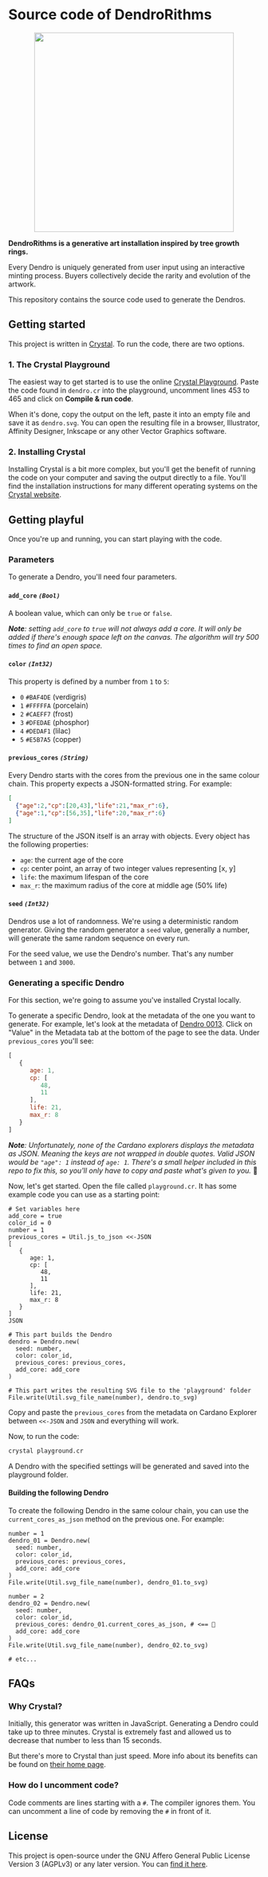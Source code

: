 # Source code of DendroRithms

<p align="center">
  <img src="images/dr-verdigris.png" width="400" height="400"/>
</p>

**DendroRithms is a generative art installation inspired by tree growth rings.**

Every Dendro is uniquely generated from user input using an interactive minting
process. Buyers collectively decide the rarity and evolution of the artwork.

This repository contains the source code used to generate the Dendros.

## Getting started
This project is written in [Crystal](https://crystal-lang.org/). To run the
code, there are two options.

### 1. The Crystal Playground
The easiest way to get started is to use the online
[Crystal Playground](https://play.crystal-lang.org/#/cr). Paste the code found
in `dendro.cr` into the playground, uncomment lines 453 to 465 and click on
**Compile & run code**.

When it's done, copy the output on the left, paste it into an empty file and
save it as `dendro.svg`. You can open the resulting file in a browser,
Illustrator, Affinity Designer, Inkscape or any other Vector Graphics software.

### 2. Installing Crystal
Installing Crystal is a bit more complex, but you'll get the benefit of running 
the code on your computer and saving the output directly to a file. You'll find
the installation instructions for many different operating systems on the
[Crystal website](https://crystal-lang.org/install/).

## Getting playful
Once you're up and running, you can start playing with the code.

### Parameters
To generate a Dendro, you'll need four parameters.

#### `add_core` _`(Bool)`_
A boolean value, which can only be `true` or `false`.

_**Note**: setting `add_core` to `true` will not always add a core. It will only
be added if there's enough space left on the canvas. The algorithm will try 500
times to find an open space._

#### `color` _`(Int32)`_
This property is defined by a number from `1` to `5`:
- `0` `#BAF4DE` (verdigris)
- `1` `#FFFFFA` (porcelain)
- `2` `#CAEFF7` (frost)
- `3` `#DFEDAE` (phosphor)
- `4` `#DEDAF1` (lilac)
- `5` `#E5B7A5` (copper)

#### `previous_cores` _`(String)`_
Every Dendro starts with the cores from the previous one in the same colour
chain. This property expects a JSON-formatted string. For example:

```json
[
  {"age":2,"cp":[20,43],"life":21,"max_r":6},
  {"age":1,"cp":[56,35],"life":20,"max_r":6}
]
```

The structure of the JSON itself is an array with objects. Every object has the
following properties:

- `age`: the current age of the core
- `cp`: center point, an array of two integer values representing [x, y]
- `life`: the maximum lifespan of the core
- `max_r`: the maximum radius of the core at middle age (50% life)

#### `seed` _`(Int32)`_
Dendros use a lot of randomness. We're using a deterministic random generator.
Giving the random generator a `seed` value, generally a number, will generate
the same random sequence on every run.

For the seed value, we use the Dendro's number. That's any number between `1`
and `3000`.

### Generating a specific Dendro
For this section, we're going to assume you've installed Crystal locally.

To generate a specific Dendro, look at the metadata of the one you want to
generate. For example, let's look at the metadata of [Dendro
0013](https://cardanoscan.io/transaction/2ae4c61ba19dd58fba4f32dfb446df80582f1ee0386af99c612f7ea52c67b3e5?tab=metadata).
Click on "Value" in the Metadata tab at the bottom of the page to see the data.
Under `previous_cores` you'll see:

```js
[
   {
      age: 1,
      cp: [
         48,
         11
      ],
      life: 21,
      max_r: 8
   }
]
```

_**Note**: Unfortunately, none of the Cardano explorers displays the metadata as
JSON. Meaning the keys are not wrapped in double quotes. Valid JSON would be
`"age": 1` instead of `age: 1`. There's a small helper included in this repo to
fix this, so you'll only have to copy and paste what's given to you._ 🎉️

Now, let's get started. Open the file called `playground.cr`. It has some
example code you can use as a starting point:

```cr
# Set variables here
add_core = true
color_id = 0
number = 1
previous_cores = Util.js_to_json <<-JSON
[
   {
      age: 1,
      cp: [
         48,
         11
      ],
      life: 21,
      max_r: 8
   }
]
JSON

# This part builds the Dendro
dendro = Dendro.new(
  seed: number,
  color: color_id,
  previous_cores: previous_cores,
  add_core: add_core
)

# This part writes the resulting SVG file to the 'playground' folder
File.write(Util.svg_file_name(number), dendro.to_svg)
```

Copy and paste the `previous_cores` from the metadata on Cardano Explorer
between `<<-JSON` and `JSON` and everything will work.

Now, to run the code:

```sh
crystal playground.cr
```

A Dendro with the specified settings will be generated and saved into the
playground folder.

#### Building the following Dendro
To create the following Dendro in the same colour chain, you can use the 
`current_cores_as_json` method on the previous one. For example:


```cr
number = 1
dendro_01 = Dendro.new(
  seed: number,
  color: color_id,
  previous_cores: previous_cores,
  add_core: add_core
)
File.write(Util.svg_file_name(number), dendro_01.to_svg)

number = 2
dendro_02 = Dendro.new(
  seed: number,
  color: color_id,
  previous_cores: dendro_01.current_cores_as_json, # <== 👀️
  add_core: add_core
)
File.write(Util.svg_file_name(number), dendro_02.to_svg)

# etc...
```

## FAQs

### Why Crystal?
Initially, this generator was written in JavaScript. Generating a Dendro
could take up to three minutes. Crystal is extremely fast and allowed us to
decrease that number to less than 15 seconds.

But there's more to Crystal than just speed. More info about its benefits can be
found on [their home page](https://crystal-lang.org/).

### How do I uncomment code?
Code comments are lines starting with a `#`. The compiler ignores them. You can
uncomment a line of code by removing the `#` in front of it.

## License
This project is open-source under the GNU Affero General Public License Version
3 (AGPLv3) or any later version. You can [find it here](LICENSE.md).
